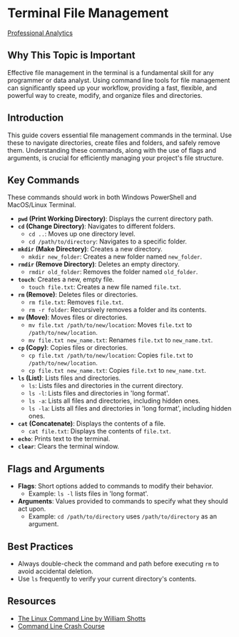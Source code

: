 # Terminal File Management

[Professional Analytics](https://github.com/denisecase/pro-analytics)

## Why This Topic is Important

Effective file management in the terminal is a fundamental skill for any programmer or data analyst.
Using command line tools for file management can significantly speed up your workflow,
providing a fast, flexible, and powerful way to create, modify, and organize files and directories.

## Introduction

This guide covers essential file management commands in the terminal.
Use these to navigate directories, create files and folders, and safely remove them.
Understanding these commands, along with the use of flags and arguments,
is crucial for efficiently managing your project's file structure.

## Key Commands

These commands should work in both Windows PowerShell and MacOS/Linux Terminal.

- **`pwd` (Print Working Directory)**: Displays the current directory path.
- **`cd` (Change Directory)**: Navigates to different folders.
  - `cd ..`: Moves up one directory level.
  - `cd /path/to/directory`: Navigates to a specific folder.
- **`mkdir` (Make Directory)**: Creates a new directory.
  - `mkdir new_folder`: Creates a new folder named `new_folder`.
- **`rmdir` (Remove Directory)**: Deletes an empty directory.
  - `rmdir old_folder`: Removes the folder named `old_folder`.
- **`touch`**: Creates a new, empty file.
  - `touch file.txt`: Creates a new file named `file.txt`.
- **`rm` (Remove)**: Deletes files or directories.
  - `rm file.txt`: Removes `file.txt`.
  - `rm -r folder`: Recursively removes a folder and its contents.
- **`mv` (Move)**: Moves files or directories.
  - `mv file.txt /path/to/new/location`: Moves `file.txt` to `/path/to/new/location`.
  - `mv file.txt new_name.txt`: Renames `file.txt` to `new_name.txt`.
- **`cp` (Copy)**: Copies files or directories.
  - `cp file.txt /path/to/new/location`: Copies `file.txt` to `/path/to/new/location`.
  - `cp file.txt new_name.txt`: Copies `file.txt` to `new_name.txt`.
- **`ls` (List)**: Lists files and directories.
  - `ls`: Lists files and directories in the current directory.
  - `ls -l`: Lists files and directories in 'long format'.
  - `ls -a`: Lists all files and directories, including hidden ones.
  - `ls -la`: Lists all files and directories in 'long format', including hidden ones.
- **`cat` (Concatenate)**: Displays the contents of a file.
  - `cat file.txt`: Displays the contents of `file.txt`.
- **`echo`**: Prints text to the terminal.
- **`clear`**: Clears the terminal window.

## Flags and Arguments

- **Flags**: Short options added to commands to modify their behavior.
  - Example: `ls -l` lists files in 'long format'.
- **Arguments**: Values provided to commands to specify what they should act upon.
  - Example: `cd /path/to/directory` uses `/path/to/directory` as an argument.

## Best Practices

- Always double-check the command and path before executing `rm` to avoid accidental deletion.
- Use `ls` frequently to verify your current directory's contents.

## Resources

- [The Linux Command Line by William Shotts](https://linuxcommand.org/tlcl.php)
- [Command Line Crash Course](https://learnpythonthehardway.org/book/appendixa.html)
